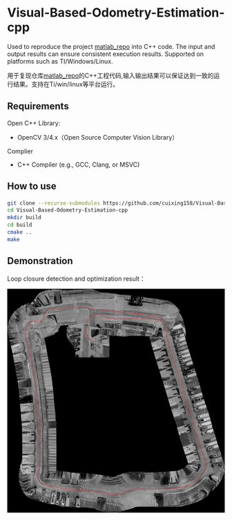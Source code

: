 
# Visual-Based-Odometry-Estimation-cpp

Used to reproduce the project [matlab_repo](https://github.com/cuixing158/Visual-Based-Odometry-Estimation2) into C++ code. The input and output results can ensure consistent execution results. Supported on platforms such as TI/Windows/Linux.

用于复现仓库[matlab_repo](https://github.com/cuixing158/Visual-Based-Odometry-Estimation2)的C++工程代码,输入输出结果可以保证达到一致的运行结果。支持在Ti/win/linux等平台运行。

## Requirements

Open C++ Library:

- OpenCV 3/4.x（Open Source Computer Vision Library）

Complier

- C++ Compiler (e.g., GCC, Clang, or MSVC)

## How to use

```bash
git clone --recurse-submodules https://github.com/cuixing158/Visual-Based-Odometry-Estimation-cpp.git
cd Visual-Based-Odometry-Estimation-cpp
mkdir build  
cd build
cmake ..
make
```

## Demonstration

Loop closure detection and optimization result：

![Result](images/bigImgCopy1.jpg)

